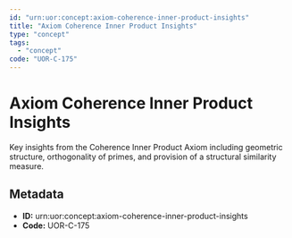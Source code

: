 ```yaml
---
id: "urn:uor:concept:axiom-coherence-inner-product-insights"
title: "Axiom Coherence Inner Product Insights"
type: "concept"
tags:
  - "concept"
code: "UOR-C-175"
---
```


# Axiom Coherence Inner Product Insights

Key insights from the Coherence Inner Product Axiom including geometric structure, orthogonality of primes, and provision of a structural similarity measure.

## Metadata

- **ID:** urn:uor:concept:axiom-coherence-inner-product-insights
- **Code:** UOR-C-175
